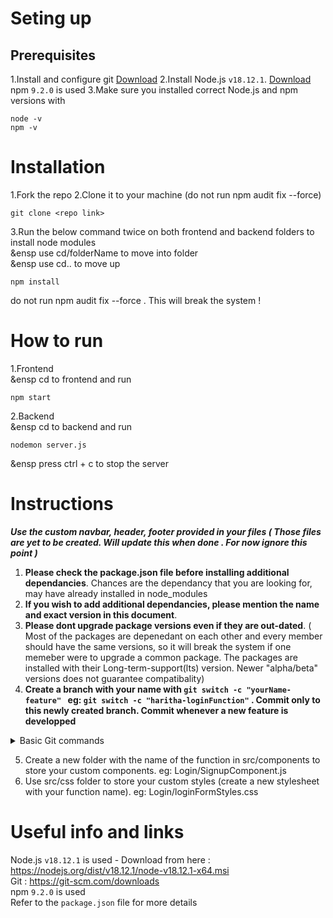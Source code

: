 # Seting up
## Prerequisites
1.Install and configure git [Download](https://git-scm.com/downloads)
2.Install Node.js `v18.12.1`. [Download](https://nodejs.org/dist/v18.12.1/node-v18.12.1-x64.msi)
  npm `9.2.0` is used
3.Make sure you installed correct Node.js and npm versions with
  ```
  node -v
  npm -v
  ```
# Installation
1.Fork the repo
2.Clone it to your machine (do not run npm audit fix --force)
```
git clone <repo link>
```
3.Run the below command twice on both frontend and backend folders to install node modules <br />
&ensp use cd/folderName to move into folder <br />
&ensp use cd.. to move up
```
npm install
```
do not run npm audit fix --force . This will break the system !


# How to run
1.Frontend <br />
&ensp cd to frontend and run
```
npm start
```
2.Backend <br />
&ensp cd to backend and run
```
nodemon server.js
```
&ensp press ctrl + c to stop the server

        
        
# Instructions 

***Use the custom navbar, header, footer provided in your files ( Those files are yet to be created. Will update this when done . For now ignore this point )***

1. **Please check the package.json file before installing additional dependancies**. Chances are the dependancy that you are looking for, may have already installed in node_modules 
2. **If you wish to add additional dependancies, please mention the name and exact version in this document**. 
3. **Please dont upgrade package versions even if they are out-dated**. ( Most of the packages are depenedant on each other and every member should have the same versions,
 so it will break the system if one memeber were to upgrade a common package. The packages are installed with their Long-term-support(lts) version. Newer "alpha/beta" versions does not guarantee compatibality)
4. **Create a branch with your name with `git switch -c "yourName-feature" ` eg: `git switch -c "haritha-loginFunction"` . Commit only to this newly created branch. Commit whenever a new feature is developped**
   
<details><summary>Basic Git commands</summary>
<p>

#### Add files to git hub ( cd to ProjectITP folder and run)

```
  git switch "your-branch-name"      
  git add .
  git commit -m "your-message"
  git push origin your-branch-name
```
replace `your-branch-name` and `your-message` with appopriate names <br />
Always confirm you are in the correct branch with `git status`
</p>
</details>

5. Create a new folder with the name of the function in src/components to store your custom components.  eg: Login/SignupComponent.js
6. Use src/css folder to store your custom styles (create a new stylesheet with your function name). eg: Login/loginFormStyles.css

# Useful info and links 

Node.js `v18.12.1` is used - Download from here : https://nodejs.org/dist/v18.12.1/node-v18.12.1-x64.msi <br />
Git : https://git-scm.com/downloads <br />
npm `9.2.0` is used <br />
Refer to the `package.json` file for more details

